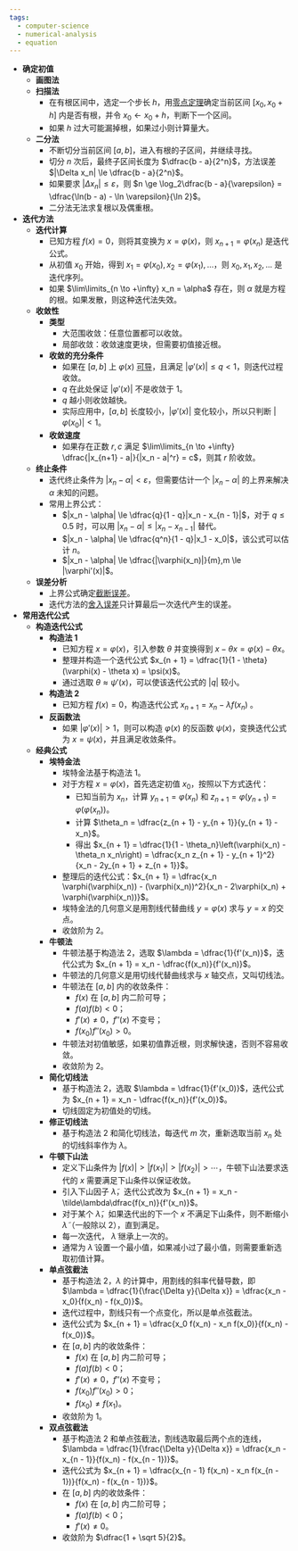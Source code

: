 ```yaml
---
tags:
  - computer-science
  - numerical-analysis
  - equation
---
```

- **确定初值**
	- **画图法**
	- **扫描法**
		- 在有根区间中，选定一个步长 $h$，用[零点定理](/pages/mathematics/calculus/function.md#fkxb1e)确定当前区间 $[x_0,x_0 + h]$ 内是否有根，并令 $x_0 \longleftarrow x_0 + h$，判断下一个区间。
		- 如果 $h$ 过大可能漏掉根，如果过小则计算量大。
	- **二分法**
		- 不断切分当前区间 $[a,b]$，进入有根的子区间，并继续寻找。
		- 切分 $n$ 次后，最终子区间长度为 $\dfrac{b - a}{2^n}$，方法误差 $|\Delta x_n| \le \dfrac{b - a}{2^n}$。
		- 如果要求 $|\Delta x_n| \le \varepsilon$，则 $n \ge \log_2\dfrac{b - a}{\varepsilon} = \dfrac{\ln(b - a) - \ln \varepsilon}{\ln 2}$。
		- 二分法无法求复根以及偶重根。
- **迭代方法**
	- **迭代计算**
		- 已知方程 $f(x) = 0$，则将其变换为 $x = \varphi(x)$，则 $x_{n + 1} = \varphi(x_n)$ 是迭代公式。 <span id="hx4z72"></span>
		- 从初值 $x_0$ 开始，得到 $x_1 = \varphi(x_0),x_2 = \varphi(x_1),\dots$，则 $x_0,x_1,x_2,\dots$ 是迭代序列。
		- 如果 $\lim\limits_{n \to +\infty} x_n = \alpha$ 存在，则 $\alpha$ 就是方程的根。如果发散，则这种迭代法失效。
	- **收敛性**
		- **类型**
			- 大范围收敛：任意位置都可以收敛。
			- 局部收敛：收敛速度更块，但需要初值接近根。
		- **收敛的充分条件**
			-  如果在 $[a, b]$ 上 $\varphi(x)$ [可导](/pages/mathematics/calculus/derivative.md#ri73aj)，且满足 $|\varphi'(x)| \le q < 1$，则迭代过程收敛。
			- $q$ 在此处保证 $|\varphi'(x)|$ 不是收敛于 $1$。
			- $q$ 越小则收敛越快。
			- 实际应用中，$[a,b]$ 长度较小，$|\varphi'(x)|$ 变化较小，所以只判断 $|\varphi(x_0)|<1$。
		- **收敛速度**
			- 如果存在正数 $r,c$ 满足 $\lim\limits_{n \to +\infty} \dfrac{|x_{n+1} - a|}{|x_n - a|^r} = c$，则其 $r$ 阶收敛。
	- **终止条件**
		- 迭代终止条件为 $|x_n - \alpha| < \varepsilon$，但需要估计一个 $|x_n - \alpha|$ 的上界来解决 $\alpha$ 未知的问题。
		- 常用上界公式：
			- $|x_n - \alpha| \le \dfrac{q}{1 - q}|x_n - x_{n - 1}|$，对于 $q\le 0.5$ 时，可以用 $|x_n - \alpha| \le |x_n - x_{n - 1}|$ 替代。
			- $|x_n - \alpha| \le \dfrac{q^n}{1 - q}|x_1 - x_0|$，该公式可以估计 $n$。
			- $|x_n - \alpha| \le \dfrac{|\varphi(x_n)|}{m},m \le |\varphi'(x)|$。
	- **误差分析**
		- 上界公式确定[截断误差](/pages/computer-science/numerical-analysis/numerical-compution-error.md#fmii73)。
		- 迭代方法的[舍入误差](/pages/computer-science/numerical-analysis/numerical-compution-error.md#slzgdw)只计算最后一次迭代产生的误差。
- **常用迭代公式**
	- **构造迭代公式**
		- **构造法 1**
			- 已知方程 $x = \varphi(x)$，引入参数 $\theta$ 并变换得到 $x - \theta x = \varphi(x) - \theta x$。
			- 整理并构造一个迭代公式 $x_{n + 1} = \dfrac{1}{1 - \theta}(\varphi(x) - \theta x) = \psi(x)$。
			- 通过选取 $\theta \approx \psi'(x)$，可以使该迭代公式的 $|q|$ 较小。
		- **构造法 2**
			- 已知方程 $f(x) = 0$，构造迭代公式 $x_{n + 1} = x_n - \lambda f(x_n)$ 。
		- **反函数法**
			- 如果 $|\varphi'(x)|>1$，则可以构造 $\varphi(x)$ 的反函数 $\psi(x)$，变换迭代公式为 $x = \psi(x)$，并且满足收敛条件。
	- **经典公式**
		- **埃特金法**
			- 埃特金法基于构造法 1。
			- 对于方程 $x = \varphi(x)$，首先选定初值 $x_0$，按照以下方式迭代：
				- 已知当前为 $x_n$，计算 $y_{n + 1} = \varphi(x_n)$ 和 $z_{n + 1} = \varphi(y_{n + 1}) = \varphi(\varphi(x_n))$。
				- 计算 $\theta_n = \dfrac{z_{n + 1} - y_{n + 1}}{y_{n + 1} - x_n}$。
				- 得出 $x_{n + 1} = \dfrac{1}{1 - \theta_n}\left(\varphi(x_n) - \theta_n x_n\right) = \dfrac{x_n z_{n + 1} - y_{n + 1}^2}{x_n - 2y_{n + 1} + z_{n + 1}}$。
			- 整理后的迭代公式：$x_{n + 1} = \dfrac{x_n \varphi(\varphi(x_n)) - (\varphi(x_n))^2}{x_n - 2\varphi(x_n) + \varphi(\varphi(x_n))}$。
			- 埃特金法的几何意义是用割线代替曲线 $y = \varphi(x)$ 求与 $y = x$ 的交点。
			- 收敛阶为 $2$。
		- **牛顿法**
			- 牛顿法基于构造法 2，选取 $\lambda = \dfrac{1}{f'(x_n)}$，迭代公式为 $x_{n + 1} = x_n - \dfrac{f(x_n)}{f'(x_n)}$。
			- 牛顿法的几何意义是用切线代替曲线求与 $x$ 轴交点，又叫切线法。
			- 牛顿法在 $[a,b]$ 内的收敛条件：
				- $f(x)$ 在 $[a,b]$ 内二阶可导；
				- $f(a)f(b) < 0$；
				- $f'(x) \ne 0$，$f''(x)$ 不变号；
				- $f(x_0)f''(x_0) > 0$。
			- 牛顿法对初值敏感，如果初值靠近根，则求解快速，否则不容易收敛。
			- 收敛阶为 $2$。
		- **简化切线法**
			- 基于构造法 2，选取 $\lambda = \dfrac{1}{f'(x_0)}$，迭代公式为 $x_{n + 1} = x_n - \dfrac{f(x_n)}{f'(x_0)}$。
			- 切线固定为初值处的切线。
		- **修正切线法**
			- 基于构造法 2 和简化切线法，每迭代 $m$ 次，重新选取当前 $x_n$ 处的切线斜率作为 $\lambda$。
		- **牛顿下山法**
			- 定义下山条件为 $|f(x)| > |f(x_1)| > |f(x_2)| > \cdots$，牛顿下山法要求迭代的 $x$ 需要满足下山条件以保证收敛。
			- 引入下山因子 $\tilde\lambda$，迭代公式改为 $x_{n + 1} = x_n - \tilde\lambda\dfrac{f(x_n)}{f'(x_n)}$。
			- 对于某个 $\tilde\lambda$，如果迭代出的下一个 $x$ 不满足下山条件，则不断缩小 $\tilde\lambda$（一般除以 $2$），直到满足。
			- 每一次迭代， $\tilde\lambda$ 继承上一次的。
			- 通常为 $\tilde\lambda$ 设置一个最小值，如果减小过了最小值，则需要重新选取初值计算。
		- **单点弦截法**
			- 基于构造法 2，$\lambda$ 的计算中，用割线的斜率代替导数，即 $\lambda = \dfrac{1}{\frac{\Delta y}{\Delta x}} = \dfrac{x_n - x_0}{f(x_n) - f(x_0)}$。
			- 迭代过程中，割线只有一个点变化，所以是单点弦截法。
			- 迭代公式为 $x_{n + 1} = \dfrac{x_0 f(x_n) - x_n f(x_0)}{f(x_n) - f(x_0)}$。
			- 在 $[a,b]$ 内的收敛条件：
				- $f(x)$ 在 $[a,b]$ 内二阶可导；
				- $f(a)f(b) < 0$；
				- $f'(x) \ne 0$，$f''(x)$ 不变号；
				- $f(x_0)f''(x_0) > 0$；
				- $f(x_0) \ne f(x_1)$。
			- 收敛阶为 $1$。
		- **双点弦截法**
			- 基于构造法 2 和单点弦截法，割线选取最后两个点的连线，$\lambda = \dfrac{1}{\frac{\Delta y}{\Delta x}} = \dfrac{x_n - x_{n - 1}}{f(x_n) - f(x_{n - 1})}$。
			- 迭代公式为 $x_{n + 1} = \dfrac{x_{n - 1} f(x_n) - x_n f(x_{n - 1})}{f(x_n) - f(x_{n - 1})}$。
			- 在 $[a,b]$ 内的收敛条件：
				- $f(x)$ 在 $[a,b]$ 内二阶可导；
				- $f(a)f(b) < 0$；
				- $f'(x) \ne 0$。
			- 收敛阶为 $\dfrac{1 + \sqrt 5}{2}$。
